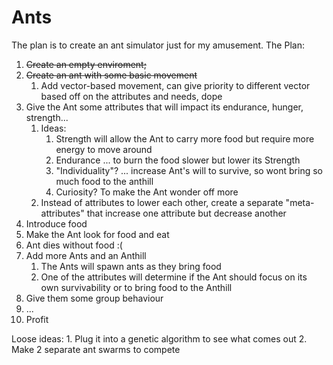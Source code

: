 # Ants
The plan is to create an ant simulator just for my amusement.
The Plan:
1. ~~Create an empty enviroment;~~
2. ~~Create an ant with some basic movement~~
    1. Add vector-based movement, can give priority to different vector based off on the attributes and needs, dope
4. Give the Ant some attributes that will impact its endurance, hunger, strength...
    1. Ideas:
        1. Strength will allow the Ant to carry more food but require more energy to move around
        2. Endurance ... to burn the food slower but lower its Strength
        3. "Individuality"? ... increase Ant's will to survive, so wont bring so much food to the anthill
        4. Curiosity? To make the Ant wonder off more
    2. Instead of attributes to lower each other, create a separate "meta-attributes" that increase one attribute but decrease another 
5. Introduce food 
6. Make the Ant look for food and eat
7. Ant dies without food :(
8. Add more Ants and an Anthill
    1. The Ants will spawn ants as they bring food
    2. One of the attributes will determine if the Ant should focus on its own survivability or to bring food to the Anthill
9. Give them some group behaviour
10. ...
11. Profit
    
Loose ideas:
    1. Plug it into a genetic algorithm to see what comes out
    2. Make 2 separate ant swarms to compete

